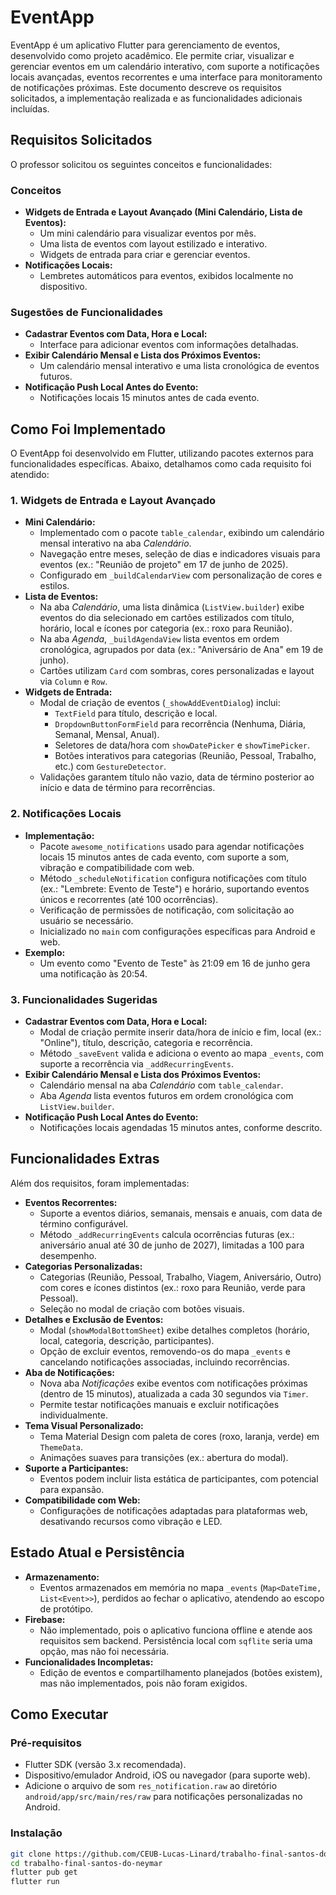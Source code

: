 # EventApp

EventApp é um aplicativo Flutter para gerenciamento de eventos, desenvolvido como projeto acadêmico. Ele permite criar, visualizar e gerenciar eventos em um calendário interativo, com suporte a notificações locais avançadas, eventos recorrentes e uma interface para monitoramento de notificações próximas. Este documento descreve os requisitos solicitados, a implementação realizada e as funcionalidades adicionais incluídas.

## Requisitos Solicitados

O professor solicitou os seguintes conceitos e funcionalidades:

### Conceitos
- **Widgets de Entrada e Layout Avançado (Mini Calendário, Lista de Eventos):**
  - Um mini calendário para visualizar eventos por mês.
  - Uma lista de eventos com layout estilizado e interativo.
  - Widgets de entrada para criar e gerenciar eventos.
- **Notificações Locais:**
  - Lembretes automáticos para eventos, exibidos localmente no dispositivo.

### Sugestões de Funcionalidades
- **Cadastrar Eventos com Data, Hora e Local:**
  - Interface para adicionar eventos com informações detalhadas.
- **Exibir Calendário Mensal e Lista dos Próximos Eventos:**
  - Um calendário mensal interativo e uma lista cronológica de eventos futuros.
- **Notificação Push Local Antes do Evento:**
  - Notificações locais 15 minutos antes de cada evento.

## Como Foi Implementado

O EventApp foi desenvolvido em Flutter, utilizando pacotes externos para funcionalidades específicas. Abaixo, detalhamos como cada requisito foi atendido:

### 1. Widgets de Entrada e Layout Avançado
- **Mini Calendário:**
  - Implementado com o pacote `table_calendar`, exibindo um calendário mensal interativo na aba *Calendário*.
  - Navegação entre meses, seleção de dias e indicadores visuais para eventos (ex.: "Reunião de projeto" em 17 de junho de 2025).
  - Configurado em `_buildCalendarView` com personalização de cores e estilos.
- **Lista de Eventos:**
  - Na aba *Calendário*, uma lista dinâmica (`ListView.builder`) exibe eventos do dia selecionado em cartões estilizados com título, horário, local e ícones por categoria (ex.: roxo para Reunião).
  - Na aba *Agenda*, `_buildAgendaView` lista eventos em ordem cronológica, agrupados por data (ex.: "Aniversário de Ana" em 19 de junho).
  - Cartões utilizam `Card` com sombras, cores personalizadas e layout via `Column` e `Row`.
- **Widgets de Entrada:**
  - Modal de criação de eventos (`_showAddEventDialog`) inclui:
    - `TextField` para título, descrição e local.
    - `DropdownButtonFormField` para recorrência (Nenhuma, Diária, Semanal, Mensal, Anual).
    - Seletores de data/hora com `showDatePicker` e `showTimePicker`.
    - Botões interativos para categorias (Reunião, Pessoal, Trabalho, etc.) com `GestureDetector`.
  - Validações garantem título não vazio, data de término posterior ao início e data de término para recorrências.

### 2. Notificações Locais
- **Implementação:**
  - Pacote `awesome_notifications` usado para agendar notificações locais 15 minutos antes de cada evento, com suporte a som, vibração e compatibilidade com web.
  - Método `_scheduleNotification` configura notificações com título (ex.: "Lembrete: Evento de Teste") e horário, suportando eventos únicos e recorrentes (até 100 ocorrências).
  - Verificação de permissões de notificação, com solicitação ao usuário se necessário.
  - Inicializado no `main` com configurações específicas para Android e web.
- **Exemplo:**
  - Um evento como "Evento de Teste" às 21:09 em 16 de junho gera uma notificação às 20:54.

### 3. Funcionalidades Sugeridas
- **Cadastrar Eventos com Data, Hora e Local:**
  - Modal de criação permite inserir data/hora de início e fim, local (ex.: "Online"), título, descrição, categoria e recorrência.
  - Método `_saveEvent` valida e adiciona o evento ao mapa `_events`, com suporte a recorrência via `_addRecurringEvents`.
- **Exibir Calendário Mensal e Lista dos Próximos Eventos:**
  - Calendário mensal na aba *Calendário* com `table_calendar`.
  - Aba *Agenda* lista eventos futuros em ordem cronológica com `ListView.builder`.
- **Notificação Push Local Antes do Evento:**
  - Notificações locais agendadas 15 minutos antes, conforme descrito.

## Funcionalidades Extras

Além dos requisitos, foram implementadas:
- **Eventos Recorrentes:**
  - Suporte a eventos diários, semanais, mensais e anuais, com data de término configurável.
  - Método `_addRecurringEvents` calcula ocorrências futuras (ex.: aniversário anual até 30 de junho de 2027), limitadas a 100 para desempenho.
- **Categorias Personalizadas:**
  - Categorias (Reunião, Pessoal, Trabalho, Viagem, Aniversário, Outro) com cores e ícones distintos (ex.: roxo para Reunião, verde para Pessoal).
  - Seleção no modal de criação com botões visuais.
- **Detalhes e Exclusão de Eventos:**
  - Modal (`showModalBottomSheet`) exibe detalhes completos (horário, local, categoria, descrição, participantes).
  - Opção de excluir eventos, removendo-os do mapa `_events` e cancelando notificações associadas, incluindo recorrências.
- **Aba de Notificações:**
  - Nova aba *Notificações* exibe eventos com notificações próximas (dentro de 15 minutos), atualizada a cada 30 segundos via `Timer`.
  - Permite testar notificações manuais e excluir notificações individualmente.
- **Tema Visual Personalizado:**
  - Tema Material Design com paleta de cores (roxo, laranja, verde) em `ThemeData`.
  - Animações suaves para transições (ex.: abertura do modal).
- **Suporte a Participantes:**
  - Eventos podem incluir lista estática de participantes, com potencial para expansão.
- **Compatibilidade com Web:**
  - Configurações de notificações adaptadas para plataformas web, desativando recursos como vibração e LED.

## Estado Atual e Persistência

- **Armazenamento:**
  - Eventos armazenados em memória no mapa `_events` (`Map<DateTime, List<Event>>`), perdidos ao fechar o aplicativo, atendendo ao escopo de protótipo.
- **Firebase:**
  - Não implementado, pois o aplicativo funciona offline e atende aos requisitos sem backend. Persistência local com `sqflite` seria uma opção, mas não foi necessária.
- **Funcionalidades Incompletas:**
  - Edição de eventos e compartilhamento planejados (botões existem), mas não implementados, pois não foram exigidos.

## Como Executar

### Pré-requisitos
- Flutter SDK (versão 3.x recomendada).
- Dispositivo/emulador Android, iOS ou navegador (para suporte web).
- Adicione o arquivo de som `res_notification.raw` ao diretório `android/app/src/main/res/raw` para notificações personalizadas no Android.

### Instalação
```bash
git clone https://github.com/CEUB-Lucas-Linard/trabalho-final-santos-do-neymar.git
cd trabalho-final-santos-do-neymar
flutter pub get
flutter run
